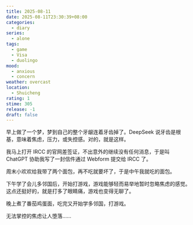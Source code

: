 ```yaml
---
title: 2025-08-11
date: 2025-08-11T23:30:39+08:00
categories:
  - diary
series:
  - alone
tags:
  - game
  - Visa
  - duolingo
mood:
  - anxious
  - concern
weather: overcast
location:
  - Shuicheng
rating: 1
stime: 305
release: -1
draft: false
---
```

早上做了一个梦，梦到自己的整个牙龈连着牙齿掉了。DeepSeek 说牙齿是根基，意味着焦虑，压力，或失控感。对的，就是这样。

我马上打开 IRCC 的官网差签证，不出意外的继续没有任何消息，于是叫 ChatGPT 协助我写了一封信件通过 Webform 提交给 IRCC 了。

周末小欢欢给我带了两个面包，再不吃就要坏了，于是中午我就吃的面包。

下午学了会儿多邻国后，开始打游戏，游戏能够轻而易举地暂时忽略焦虑的感觉。这点还挺好的，就是打多了眼睛痛，游戏也变得无聊了。

晚上煮了番茄鸡蛋面，吃完又开始学多邻国，打游戏。

无法掌控的焦虑让人堕落……